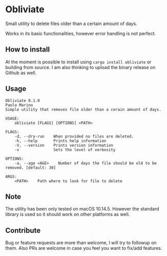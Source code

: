 # Obliviate

Small utility to delete files older than a certain amount of days.

Works in its basic functionalities, however error handling is not perfect.

## How to install
At the moment is possible to install using `cargo install obliviate` or building from source.
I am also thinking to upload the binary release on Github as well.

## Usage

```
Obliviate 0.1.0
Paolo Marino
Simple utility that removes file older than a cerain amount of days.

USAGE:
    obliviate [FLAGS] [OPTIONS] <PATH>

FLAGS:
    -d, --dry-run    When provided no files are deleted.
    -h, --help       Prints help information
    -V, --version    Prints version information
    -v               Sets the level of verbosity

OPTIONS:
    -a, --age <AGE>    Number of days the file should be old to be removed. [default: 30]

ARGS:
    <PATH>    Path where to look for file to delete
```

## Note
The utility has been only tested on macOS 10.14.5. However the standard library is used so it should work
on other platforms as well.

## Contribute
Bug or feature requests are more than welcome, I will try to followup on them. 
Also PRs are welcome in case you feel you want to fix/add features. 
